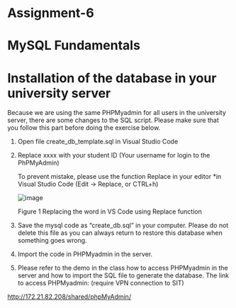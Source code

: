 # Assignment-6
# MySQL Fundamentals
# Installation of the database in your university server
Because we are using the same PHPMyadmin for all users in the university server, there are some
changes to the SQL script. Please make sure that you follow this part before doing the exercise
below.
  1. Open file create_db_template.sql in Visual Studio Code
  2. Replace xxxx with your student ID (Your username for login to the PhPMyAdmin)
     
      To prevent mistake, please use the function Replace in your editor
      *in Visual Studio Code (Edit → Replace, or CTRL+h)
     
      ![image](https://github.com/Shibaura-WebDesign-2024/Assignment-6/assets/167336534/fec09381-ab08-4959-88ce-ad66204f7be7)
     
      Figure 1 Replacing the word in VS Code using Replace function

  3.	Save the mysql code as “create_db.sql” in your computer. Please do not delete this file as you can always return to restore this 
  database when something goes wrong.
  4.	Import the code in PHPMyadmin in the server. 
  5.	Please refer to the demo in the class how to access PHPMyadmin in the server and how to import the SQL file to generate the database.
  The link to access PHPMyadmin: (require VPN connection to SIT)

  http://172.21.82.208/shared/phpMyAdmin/

